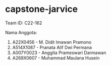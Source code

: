 # capstone-jarvice

Team ID: C22-162

Nama Anggota:
1. A22X0456  - M. Didit Imawan Pramono
2. A514X1087 - Pranata Alif Dwi Permana
3. A007Y0023 - Anggita Prameswari Darmawan
4. A268X0607 - Muhammad Maulana Husein
